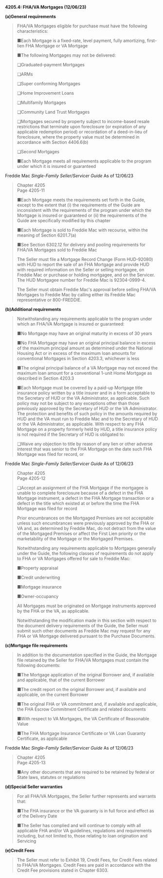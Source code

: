 **4205.4: FHA/VA Mortgages (12/06/23)**

**(a)General requirements**

> FHA/VA Mortgages eligible for purchase must have the following
> characteristics:
>
> ■Each Mortgage is a fixed-rate, level payment, fully amortizing,
> first-lien FHA Mortgage or VA Mortgage
>
> ■The following Mortgages may not be delivered:
>
> ❑Graduated-payment Mortgages
>
> ❑ARMs
>
> ❑Super conforming Mortgages
>
> ❑Home Improvement Loans
>
> ❑Multifamily Mortgages
>
> ❑Community Land Trust Mortgages
>
> ❑Mortgages secured by property subject to income-based resale
> restrictions that terminate upon foreclosure (or expiration of any
> applicable redemption period) or recordation of a deed-in-lieu of
> foreclosure, where the property value must be determined in accordance
> with Section 4406.6(b)
>
> ❑Second Mortgages
>
> ■Each Mortgage meets all requirements applicable to the program under
> which it is insured or guaranteed

Freddie Mac *Single-Family Seller/Servicer Guide* As of 12/06/23

> Chapter 4205\
> Page 4205-11
>
> ■Each Mortgage meets the requirements set forth in the Guide, except
> to the extent that (i) the requirements of the Guide are inconsistent
> with the requirements of the program under which the Mortgage is
> insured or guaranteed or (ii) the requirements of the Guide are
> specifically modified by this chapter
>
> ■Each Mortgage is sold to Freddie Mac with recourse, within the
> meaning of Section 6201.7(a)
>
> ■See Section 6302.12 for delivery and pooling requirements for FHA/VA
> Mortgages sold to Freddie Mac
>
> The Seller must file a Mortgage Record Change (Form HUD-92080) with
> HUD to report the sale of an FHA Mortgage and provide HUD with
> required information on the Seller or selling mortgagee, on Freddie
> Mac or purchase or holding mortgagee, and on the Servicer. The HUD
> Mortgagee number for Freddie Mac is 92304-0999-4.
>
> The Seller must obtain Freddie Mac's approval before selling FHA/VA
> Mortgages to Freddie Mac by calling either its Freddie Mac
> representative or 800-FREDDIE.

**(b)Additional requirements**

> Notwithstanding any requirements applicable to the program under which
> an FHA/VA Mortgage is insured or guaranteed:
>
> ■No Mortgage may have an original maturity in excess of 30 years
>
> ■No FHA Mortgage may have an original principal balance in excess of
> the maximum principal amount as determined under the National Housing
> Act or in excess of the maximum loan amounts for conventional
> Mortgages in Section 4203.3, whichever is less
>
> ■The original principal balance of a VA Mortgage may not exceed the
> maximum loan amount for a conventional 1-unit Home Mortgage as
> described in Section 4203.3
>
> ■Each Mortgage must be covered by a paid-up Mortgage title insurance
> policy written by a title insurer and in a form acceptable to the
> Secretary of HUD or the VA Administrator, as applicable. Such policy
> may not be subject to any exceptions other than those\
> previously approved by the Secretary of HUD or the VA Administrator.
> The protection and benefits of such policy in the amounts required by
> HUD and the VA must run to Freddie Mac and to the Secretary of HUD or
> the VA Administrator, as applicable. With respect to any FHA Mortgage
> on a property formerly held by HUD, a title insurance policy is not
> required if the Secretary of HUD is obligated to:
>
> ❑Waive any objection to title by reason of any lien or other adverse
> interest that was senior to the FHA Mortgage on the date such FHA
> Mortgage was filed for record, or

Freddie Mac *Single-Family Seller/Servicer Guide* As of 12/06/23

> Chapter 4205\
> Page 4205-12
>
> ❑Accept an assignment of the FHA Mortgage if the mortgagee is unable
> to complete foreclosure because of a defect in the FHA Mortgage
> instrument, a defect in the FHA Mortgage transaction or a defect in
> the title which existed at or before the time the FHA Mortgage was
> filed for record
>
> Prior encumbrances on the Mortgaged Premises are not acceptable unless
> such encumbrances were previously approved by the FHA or VA and, as
> determined by Freddie Mac, do not detract from the value of the
> Mortgaged Premises or affect the First Lien priority or the
> marketability of the Mortgage or the Mortgaged Premises.
>
> Notwithstanding any requirements applicable to Mortgages generally
> under the Guide, the following classes of requirements do not apply to
> FHA or VA Mortgages offered for sale to Freddie Mac:
>
> ■Property appraisal
>
> ■Credit underwriting
>
> ■Mortgage insurance
>
> ■Owner-occupancy
>
> All Mortgages must be originated on Mortgage instruments approved by
> the FHA or the VA, as applicable.
>
> Notwithstanding the modification made in this section with respect to
> the document delivery requirements of the Guide, the Seller must
> submit such other documents as Freddie Mac may request for any FHA or
> VA Mortgage delivered pursuant to the Purchase Documents.

**(c)Mortgage file requirements**

> In addition to the documentation specified in the Guide, the Mortgage
> file retained by the Seller for FHA/VA Mortgages must contain the
> following documents:
>
> ■The Mortgage application of the original Borrower and, if available
> and applicable, that of the current Borrower
>
> ■The credit report on the original Borrower and, if available and
> applicable, on the current Borrower
>
> ■The original FHA or VA commitment and, if available and applicable,
> the FHA Escrow Commitment Certificate and related documents
>
> ■With respect to VA Mortgages, the VA Certificate of Reasonable Value
>
> ■The FHA Mortgage Insurance Certificate or VA Loan Guaranty
> Certificate, as applicable

Freddie Mac *Single-Family Seller/Servicer Guide* As of 12/06/23

> Chapter 4205\
> Page 4205-13
>
> ■Any other documents that are required to be retained by federal or
> State laws, statutes or regulations

**(d)Special Seller warranties**

> For all FHA/VA Mortgages, the Seller further represents and warrants
> that:
>
> ■The FHA insurance or the VA guaranty is in full force and effect as
> of the Delivery Date
>
> ■The Seller has complied and will continue to comply with all
> applicable FHA and/or VA guidelines, regulations and requirements
> including, but not limited to, those relating to loan origination and
> Servicing

**(e)Credit Fees**

> The Seller must refer to Exhibit 19, Credit Fees, for Credit Fees
> related to FHA/VA Mortgages. Credit Fees are paid in accordance with
> the Credit Fee provisions stated in Chapter 6303.